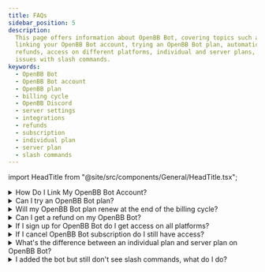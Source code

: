 ```yaml
---
title: FAQs
sidebar_position: 5
description:
  This page offers information about OpenBB Bot, covering topics such as
  linking your OpenBB Bot account, trying an OpenBB Bot plan, automatic plan renewals,
  refunds, access on different platforms, individual and server plans, and troubleshooting
  issues with slash commands.
keywords:
  - OpenBB Bot
  - OpenBB Bot account
  - OpenBB plan
  - billing cycle
  - OpenBB Discord
  - server settings
  - integrations
  - refunds
  - subscription
  - individual plan
  - server plan
  - slash commands
---
```


import HeadTitle from "@site/src/components/General/HeadTitle.tsx";

<HeadTitle title="FAQs | OpenBB Bot Docs" />

<details>
<summary mdxType="summary">How Do I Link My OpenBB Bot Account?</summary>

After you signup for an OpenBB Bot plan you can link your accounts from <a href="https://my.openbb.co/app/bot" class="_hyper-link">here</a>

</details>

<details>
<summary mdxType="summary">Can I try an OpenBB Bot plan?</summary>

You can try a preview of any plan by just running commands on a server that has OpenBB Bot, like <a href='https://my.openbb.co/discord' class='_hyper-link'>OpenBB Discord</a>. We offer a limited amount of daily commands.

</details>

<details>
<summary mdxType="summary">Will my OpenBB Bot plan renew at the end of the billing cycle?</summary>

Yes, plans renew automatically at the end of the monthly and yearly billing cycles. You can cancel your plan at any time, before the end of the billing cycle, and it will not auto-renew anymore.

</details>

<details>
<summary mdxType="summary">Can I get a refund on my OpenBB Bot?</summary>

Since we offer a free command tier to try commands we don't offer refunds as you have had ample time to try the service and make a decision.

</details>

<details>
<summary mdxType="summary">If I sign up for OpenBB Bot do I get access on all platforms?</summary>

Yes! You will have access on Discord, and other platforms as we add support.

</details>

<details>
<summary mdxType="summary">If I cancel OpenBB Bot subscription do I still have access?</summary>

No, you will lose your access but you get a credit on your account of the prorated amount until the end of your current billing cycle.

</details>

<details>
<summary mdxType="summary">What's the difference between an individual plan and server plan on OpenBB Bot?</summary>

An individual plan gives your account access to OpenBB Bot while a server plan gives the whole server access. An individual plan carries more perks with it than a server plan, which you can find by clicking on the plan.

</details>

<details>
<summary mdxType="summary">I added the bot but still don't see slash commands, what do I do?</summary>

<img
  class="mb-8"
  src="https://assets-global.website-files.com/5f9072399b2640f14d6a2bf4/625ddbedd330d37960463537_Untitled.png"
/>

Just head to <b>Server Settings → Integrations</b> and then <b>click ‘Manage’ next to an app</b>, where you will behold a new, shiny, and dare we say <i>dazzling</i>, new surface.

<ul class="list-disc my-4 ml-4">
  <li>Use toggles to modify which members can use commands</li>
  <li>Use toggles to modify which channels allow commands</li>
</ul>

There’s also a command-specific list, where you can make customized permissions for each command.

<ul class="list-disc my-4 ml-4">
  <li>
    By default, these are all synced to the command permission at the top.
  </li>
  <li>You can unsync an individual command to make further customizations.</li>
</ul>

For more information click <a rel="noreferrer noopener" target="_blank" href="https://discord.com/blog/slash-commands-permissions-discord-apps-bots" class="_hyper-link">here</a>.

</details>
